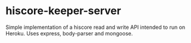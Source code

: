 # hiscore-keeper-server
Simple implementation of a hiscore read and write API intended to run on Heroku. 
Uses express, body-parser and mongoose.